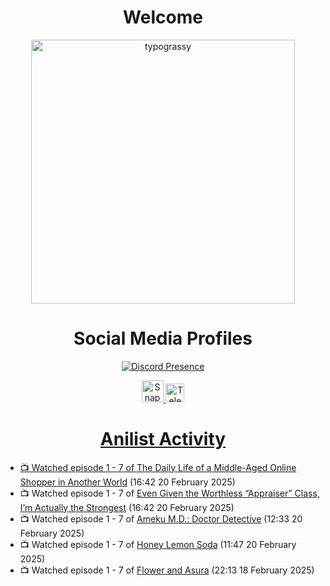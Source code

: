 <div align="center">

# Welcome
<a href="https://github.com/kawarimidoll/typograssy">
    <img alt="typograssy" src="https://typograssy.deno.dev/api?text=%E3%82%88%E3%81%86%E3%81%93%E3%81%9D%E3%81%BF%E3%81%AA%E3%81%95%E3%82%93%20-%20Sheby--&&l0=none&l1=82d9d0&l2=027353&l3=038c4c&l4=01402e&bg=none&frame=none&speed=100&comment=" width="421.99">
</a>

</div>

<div align="center">

# Social Media Profiles

[![Discord Presence](https://lanyard.cnrad.dev/api/612532963938271232)](https://discord.com/users/612532963938271232)


<a href="https://www.snapchat.com/add/a.sheby" title="Snapchat Profile">
    <img src="https://www.freepnglogos.com/uploads/snapchat-logo-png-0.png" width="35" alt="Snapchat Logo" />


<a href="https://t.me/ASheby" title="Telegram Profile">
    <img src="https://www.freepnglogos.com/uploads/telegram-logo-png-0.png" width="30" alt="Telegram Logo" />


</div>

<div align="center">

# Anilist Activity

</div>

<!-- ANILIST_ACTIVITY:start -->

-   📺 Watched episode 1 - 7 of [The Daily Life of a Middle-Aged Online Shopper in Another World](https://anilist.co/anime/180292) (16:42 20 February 2025)
-   📺 Watched episode 1 - 7 of [Even Given the Worthless “Appraiser” Class, I’m Actually the Strongest](https://anilist.co/anime/178548) (16:42 20 February 2025)
-   📺 Watched episode 1 - 7 of [Ameku M.D.: Doctor Detective](https://anilist.co/anime/176642) (12:33 20 February 2025)
-   📺 Watched episode 1 - 7 of [Honey Lemon Soda](https://anilist.co/anime/175443) (11:47 20 February 2025)
-   📺 Watched episode 1 - 7 of [Flower and Asura](https://anilist.co/anime/178022) (22:13 18 February 2025)

<!-- ANILIST_ACTIVITY:end -->

